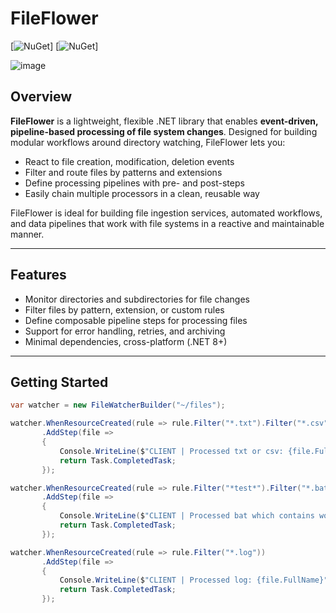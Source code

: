 # FileFlower

[![NuGet](https://www.nuget.org/packages/FileFlower.Core)]
[![NuGet](https://www.nuget.org/packages/FileFlower.DependencyInjection)]

![image](https://github.com/user-attachments/assets/5f8e42fc-532d-4285-99fe-f3b4aa767e1c)

## Overview

**FileFlower** is a lightweight, flexible .NET library that enables **event-driven, pipeline-based processing of file system changes**. Designed for building modular workflows around directory watching, FileFlower lets you:

- React to file creation, modification, deletion events
- Filter and route files by patterns and extensions
- Define processing pipelines with pre- and post-steps
- Easily chain multiple processors in a clean, reusable way

FileFlower is ideal for building file ingestion services, automated workflows, and data pipelines that work with file systems in a reactive and maintainable manner.

---

## Features

- Monitor directories and subdirectories for file changes
- Filter files by pattern, extension, or custom rules
- Define composable pipeline steps for processing files
- Support for error handling, retries, and archiving
- Minimal dependencies, cross-platform (.NET 8+)

---

## Getting Started

```csharp
var watcher = new FileWatcherBuilder("~/files");

watcher.WhenResourceCreated(rule => rule.Filter("*.txt").Filter("*.csv").WithOrLogic())
       .AddStep(file =>
       {
           Console.WriteLine($"CLIENT | Processed txt or csv: {file.FullName}");
           return Task.CompletedTask;
       });

watcher.WhenResourceCreated(rule => rule.Filter("*test*").Filter("*.bat"))
       .AddStep(file =>
       {
           Console.WriteLine($"CLIENT | Processed bat which contains word 'test': {file.FullName}");
           return Task.CompletedTask;
       });

watcher.WhenResourceCreated(rule => rule.Filter("*.log"))
       .AddStep(file =>
       {
           Console.WriteLine($"CLIENT | Processed log: {file.FullName}");
           return Task.CompletedTask;
       });
```

